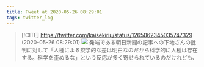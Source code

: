 ```yaml
---
title: Tweet at 2020-05-26 08:29:01
tags: twitter_log
---
```


> [!CITE] https://twitter.com/kaisekiriu/status/1265062345035747329 (2020-05-26 08:29:01)
> ![](https://twitter.com/kaisekiriu/status/1265062345035747329)
> 発端である朝日新聞の記事への下地さんの批判に対して「人種による疫学的な差は明白なのだから科学的に人種は存在する。科学を歪めるな」という反応が多く寄せられているのだけれども、
